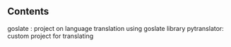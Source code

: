 ## Contents

goslate : project on language translation using goslate library
pytranslator: custom project for translating